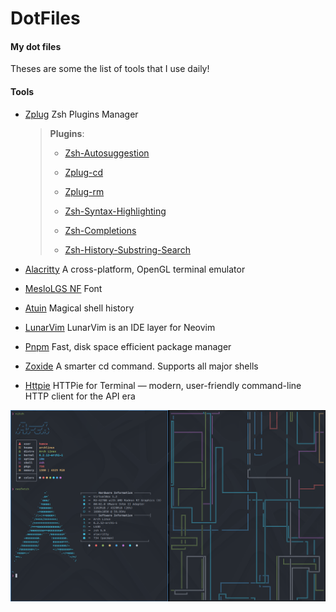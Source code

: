 # DotFiles

#### My dot files

Theses are some the list of tools that I use daily! 

#### Tools

- [Zplug](https://github.com/zplug/zplug) Zsh Plugins Manager

	> **Plugins**:
	> 
	> - [Zsh-Autosuggestion](https://github.com/zsh-users/zsh-autosuggestions)
	> 
	> - [Zplug-cd](https://github.com/b4b4r07/zplug-cd)
	> 
	> - [Zplug-rm](https://github.com/b4b4r07/zplug-rm)
	> 
	> - [Zsh-Syntax-Highlighting](https://github.com/zsh-users/zsh-syntax-highlighting)
	> 
	> - [Zsh-Completions](https://github.com/zsh-users/zsh-completions)
	> 
	> - [Zsh-History-Substring-Search](https://github.com/zsh-users/zsh-history-substring-search)

- [Alacritty](https://github.com/alacritty/alacritty) A cross-platform, OpenGL terminal emulator

- [MesloLGS NF](https://github.com/romkatv/powerlevel10k#fonts) Font

- [Atuin](https://github.com/ellie/atuin) Magical shell history

- [LunarVim](https://github.com/LunarVim/LunarVim) LunarVim is an IDE layer for Neovim

- [Pnpm](https://pnpm.io/) Fast, disk space efficient package manager

- [Zoxide](https://github.com/ajeetdsouza/zoxide) A smarter cd command. Supports all major shells

- [Httpie](https://github.com/httpie/httpie) HTTPie for Terminal — modern, user-friendly command-line HTTP client for the API era

![Screen Shot](./screenshot.png)
